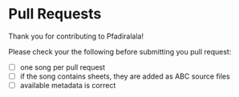 # Pull Requests

Thank you for contributing to Pfadiralala!

Please check your the following before submitting you pull request:

- [ ] one song per pull request
- [ ] if the song contains sheets, they are added as ABC source files
- [ ] available metadata is correct
